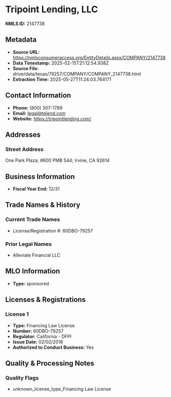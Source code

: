 # Tripoint Lending, LLC

**NMLS ID:** 2147738

## Metadata
- **Source URL:** https://nmlsconsumeraccess.org/EntityDetails.aspx/COMPANY/2147738
- **Data Timestamp:** 2025-02-15T21:12:54.938Z
- **Source File:** drive/data/texas/79257/COMPANY/COMPANY_2147738.html
- **Extraction Time:** 2025-05-27T11:24:03.764171

## Contact Information
- **Phone:** (800) 307-1789
- **Email:** legal@tplend.com
- **Website:** https://tripointlending.com/

## Addresses
### Street Address
One Park Plaza; #600 PMB 544; Irvine, CA 92614

## Business Information
- **Fiscal Year End:** 12/31

## Trade Names & History
### Current Trade Names
- License/Registration #: 60DBO-79257

### Prior Legal Names
- Alleviate Financial LLC

## MLO Information
- **Type:** sponsored

## Licenses & Registrations

### License 1
- **Type:** Financing Law License
- **Number:** 60DBO-79257
- **Regulator:** California - DFPI
- **Issue Date:** 02/02/2018
- **Authorized to Conduct Business:** Yes

## Quality & Processing Notes
### Quality Flags
- unknown_license_type_Financing Law License
